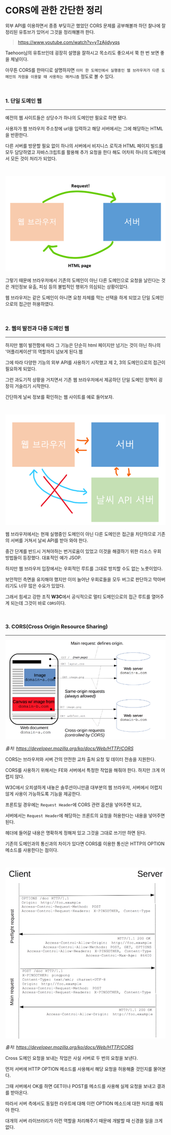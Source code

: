 # CORS에 관한 간단한 정리

외부 API를 이용하면서 종종 부딪히곤 했었던 CORS 문제를 공부해볼까 하던 찰나에 잘 정리된 유튜브가 있어서 그것을 정리해볼까 한다.

> https://www.youtube.com/watch?v=yTzAjidyyqs

Taehoon님의 유튜브인데 굉장히 설명을 잘하시고 목소리도 좋으셔서 쭉 한 번 보면 좋을 체널이다.

아무튼 CORS를 한마디로 설명하자면 ```이미 한 도메인에서 실행중인 웹 브라우저가 다른 도메인의 자원을 이용할 때 사용하는 매커니즘``` 정도로 볼 수 있다.

<br>

### 1. 단일 도메인 웹
---
예전의 웹 사이트들은 상당수가 하나의 도메인만 필요로 하면 됐다. 

사용자가 웹 브라우저 주소창에 url을 입력하고 해당 서버에서는 그에 해당하는 HTML을 반환한다. 

다른 서버를 방문할 필요 없이 하나의 서버에서 비지니스 로직과 HTML 페이지 빌드를 모두 담당하였고 자바스크립트를 활용해 추가 요청을 한다 해도 어차피 하나의 도메인에서 모든 것이 처리가 되었다.

<br>

![](./src/cors_old_architect.png)

그렇기 때문에 브라우저에서 기존의 도메인이 아닌 다른 도메인으로 요청을 날린다는 것은 개인정보 유출, 피싱 등의 불법적인 행위가 의심되는 상황이었다.

웹 브라우저는 같은 도메인이 아니면 요청 자체를 막는 선택을 하게 되었고 단일 도메인으로의 접근만 허용하였다.

<br>

### 2. 웹의 발전과 다중 도메인 웹
---
하지만 웹이 발전함에 따라 그 기능은 단순히 html 페이지만 넘기는 것이 아닌 하나의 '어플리케이션'의 역할까지 넘보게 된다.웹

그에 따라 다양한 기능의 외부 API를 사용하기 시작했고 제 2, 3의 도메인으로의 접근이 필요하게 되었다. 

그런 과도기적 상황을 거치면서 기존 웹 브라우저에서 제공하던 단일 도메인 정책이 굉장히 거슬리기 시작한다. 

간단하게 날씨 정보를 확인하는 웹 사이트를 예로 들어보자.

<br>

![](./src/cors_multi_domain.png)

웹 브라우저에서는 현재 실행중인 도메인이 아닌 다른 도메인은 접근을 차단하므로 기존의 서버를 거쳐서 날씨 API를 받아 와야 한다. 

중간 단계를 반드시 거쳐야하는 번거로움이 있었고 이것을 해결하기 위한 리소스 우회 방법들이 등장했다. 대표적인 예가 JSOP.

하지만 웹 브라우저 입장에서는 우회적인 루트를 그대로 방치할 수도 없는 노릇이었다.

보안적인 측면을 유지해야 했지만 이미 늘어난 우회로들을 모두 버그로 판단하고 막아버리기도 너무 많은 수요가 있었다.

그래서 힘세고 강한 조직 **W3C**에서 공식적으로 멀티 도메인으로의 접근 루트를 열어주게 되는데 그것이 바로 ```CORS```이다.

<br>

### 3. CORS(Cross Origin Resource Sharing)
---
![](./src/cors_cors.png)

*출처: https://developer.mozilla.org/ko/docs/Web/HTTP/CORS*

CORS는 브라우저와 서버 간의 안전한 교차 출처 요청 및 데이터 전송을 지원한다.

CORS를 사용하기 위해서는 FE와 서버에서 특정한 작업을 해줘야 한다. 하지만 크게 어렵지 않다.

W3C에서 오피셜하게 내놓은 솔루션이니만큼 대부분의 웹 브라우저, 서버에서 어렵지 않게 사용이 가능하도록 기능을 제공한다.

프론트일 경우에는 ```Request Header```에 CORS 관련 옵션을 넣어주면 되고,

서버에서는 ```Request Header```에 해당하는 프론트의 요청을 허용한다는 내용을 넣어주면 된다. 

헤더에 들어갈 내용은 명확하게 정해져 있고 그것을 그대로 쓰기만 하면 된다.

기존의 도메인과의 통신과의 차이가 있다면 CORS를 이용한 통신은 HTTP의 OPTION 메소드를 사용한다는 점이다.

<br>

![](./src/cors_option.png)

*출처: https://developer.mozilla.org/ko/docs/Web/HTTP/CORS*

Cross 도메인 요청을 보내는 작업은 사실 서버로 두 번의 요청을 보낸다. 

먼저 서버에 HTTP OPTION 메소드를 사용해서 해당 요청을 허용해줄 것인지를 물어본다.

그때 서버에서 OK를 하면 GET이나 POST를 메소드를 사용해 실제 요청을 보내고 결과를 받아온다.

따라서 서버 측에서도 동일한 라우트에 대해 이런 OPTION 메소드에 대한 처리를 해줘야 한다. 

대개의 서버 라이브러리가 이런 역할을 처리해주기 때문에 개발할 때 신경쓸 일을 크게 없다.